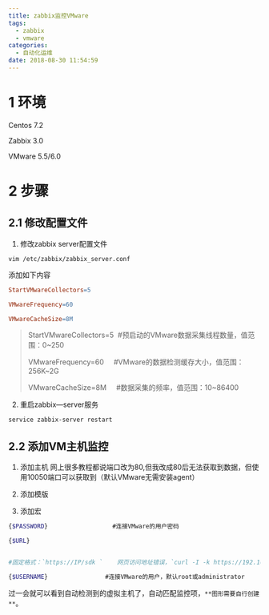 ```yaml
---
title: zabbix监控VMware
tags:
  - zabbix
  - vmware
categories:
  - 自动化运维
date: 2018-08-30 11:54:59
---
```


# 1 环境
<!--more-->
Centos 7.2

Zabbix 3.0

VMware 5.5/6.0

# 2 步骤

## 2.1 修改配置文件

1. 修改zabbix server配置文件

``` vim
vim /etc/zabbix/zabbix_server.conf
```

添加如下内容

``` makefile
StartVMwareCollectors=5

VMwareFrequency=60

VMwareCacheSize=8M
```

> StartVMwareCollectors=5  #预启动的VMware数据采集线程数量，值范围：0~250
> 
> VMwareFrequency=60     #VMware的数据检测缓存大小，值范围：256K~2G
> 
> VMwareCacheSize=8M     #数据采集的频率，值范围：10~86400

2. 重启zabbix—server服务

``` vbscript
service zabbix-server restart
```

## 2.2 添加VM主机监控

1. 添加主机
网上很多教程都说端口改为80,但我改成80后无法获取到数据，但使用10050端口可以获取到（默认VMware无需安装agent）



2. 添加模版


3. 添加宏

``` bash
{$PASSWORD}                  #连接VMware的用户密码

{$URL}


#固定格式：`https://IP/sdk `    网页访问地址错误，`curl -I -k https://192.168.0.19/sdk `测试 没问题

{$USERNAME}                #连接VMware的用户，默认root或administrator
```


过一会就可以看到自动检测到的虚拟主机了，自动匹配监控项，`**图形需要自行创建**`。